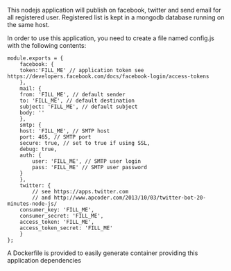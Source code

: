 This nodejs application will publish on facebook, twitter and send email for all registered user.
Registered list is kept in a mongodb database running on the same host.

In order to use this application, you need to create a file named config.js with the following contents:
```
module.exports = {
    facebook: {
	token:'FILL_ME' // application token see https://developers.facebook.com/docs/facebook-login/access-tokens
    },
    mail: {
	from: 'FILL_ME', // default sender
	to: 'FILL_ME', // default destination
	subject: 'FILL_ME', // default subject
	body: ''
    },
    smtp: {
	host: 'FILL_ME', // SMTP host
	port: 465, // SMTP port
	secure: true, // set to true if using SSL,
	debug: true,
	auth: {
	    user: 'FILL_ME', // SMTP user login
	    pass: 'FILL_ME' // SMTP user password
	}
    },
    twitter: {
		// see https://apps.twitter.com
		// and http://www.apcoder.com/2013/10/03/twitter-bot-20-minutes-node-js/
	consumer_key: 'FILL_ME',
	consumer_secret: 'FILL_ME',
	access_token: 'FILL_ME',
	access_token_secret: 'FILL_ME'
    }
};
```

A Dockerfile is provided to easily generate container providing this application dependencies
